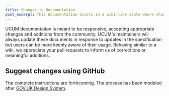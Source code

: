 ```yaml
---
title: Changes to Documentation
post_excerpt: This documentation exists in a wiki-like state where change proposals are encouraged.
---
```


UCUM documentation is meant to be responsive, accepting appropriate changes and additions from the community. UCUM's maintainers will always update these documents in response to updates in the specification but users can be more keenly aware of their usage. Behaving similar to a wiki, we appreciate your pull requests to inform us of corrections or meaningful additions.

## Suggest changes using GitHub

The complete instructions are forthcoming. The process has been modeled after [GOV.UK Design System](https://design-system.service.gov.uk/community/propose-a-content-change-using-github/).
